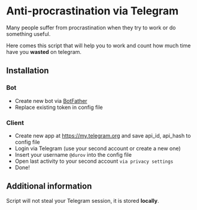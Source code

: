 # Anti-procrastination via Telegram

Many people suffer from procrastination when they try to work or do something useful.

Here comes this script that will help you to work and count how much time have you **wasted** on telegram.

## Installation

### Bot

- Create new bot via [BotFather](https://t.me/BotFather)
- Replace existing token in config file

### Client

- Create new app at https://my.telegram.org and save api_id, api_hash to config file
- Login via Telegram (use your second account or create a new one)
- Insert your username `@durov` into the config file
- Open last activity to your second account `via privacy settings`
- Done!

## Additional information

Script will not steal your Telegram session, it is stored **locally**.
